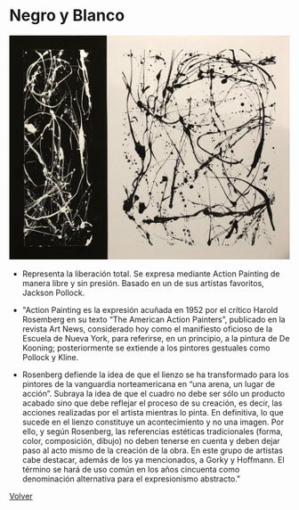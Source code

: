 # Negro y Blanco

![](./img/09/Black.jpg)

- Representa la liberación total. Se expresa mediante Action Painting de manera libre y sin presión. Basado en un de sus artístas favoritos, Jackson Pollock.

- "Action Painting es la expresión acuñada en 1952 por el crítico Harold Rosemberg en su texto “The American Action Painters”, publicado en la revista Art News, considerado hoy como el manifiesto oficioso de la Escuela de Nueva York, para referirse, en un principio, a la pintura de De Kooning; posteriormente se extiende a los pintores gestuales como Pollock y Kline.

- Rosenberg defiende la idea de que el lienzo se ha transformado para los pintores de la vanguardia norteamericana en “una arena, un lugar de acción”. Subraya la idea de que el cuadro no debe ser sólo un producto acabado sino que debe reflejar el proceso de su creación, es decir, las acciones realizadas por el artista mientras lo pinta. En definitiva, lo que sucede en el lienzo constituye un acontecimiento y no una imagen. Por ello, y según Rosenberg, las referencias estéticas tradicionales (forma, color, composición, dibujo) no deben tenerse en cuenta y deben dejar paso al acto mismo de la creación de la obra. En este grupo de artistas cabe destacar, además de los ya mencionados, a Gorky y Hoffmann. El término se hará de uso común en los años cincuenta como denominación alternativa para el expresionismo abstracto."

[Volver](https://victorrodrigueznavarro.github.io/)
